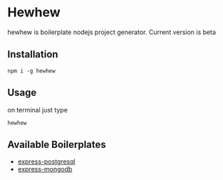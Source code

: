 # Hewhew

hewhew is boilerplate nodejs project generator. Current version is beta

## Installation

```
npm i -g hewhew
```

## Usage

on terminal just type

```
hewhew
```

## Available Boilerplates

- [express-postgresql](https://github.com/akane10/bogen/tree/master/boilerplates/express-postgresql)
- [express-mongodb](https://github.com/akane10/bogen/tree/master/boilerplates/express-mongodb)
